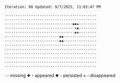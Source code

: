 `Iteration: 88 Updated: 9/7/2025, 11:03:47 PM`
<!-- GOL_START -->
`··········································`</br>
`··········································`</br>
`·······························✱✱✚········`</br>
`································×✱········`</br>
`································✱✚········`</br>
`·························✱✱···············`</br>
`·························✱✱···············`</br>
`··········································`</br>
`··········································`</br>
`··········································`</br>
`··········································`</br>
`··········································`</br>
`··········································`</br>
<!-- GOL_END -->
· - missing
✚ - appeared
✱ - persisted
× - disappeared